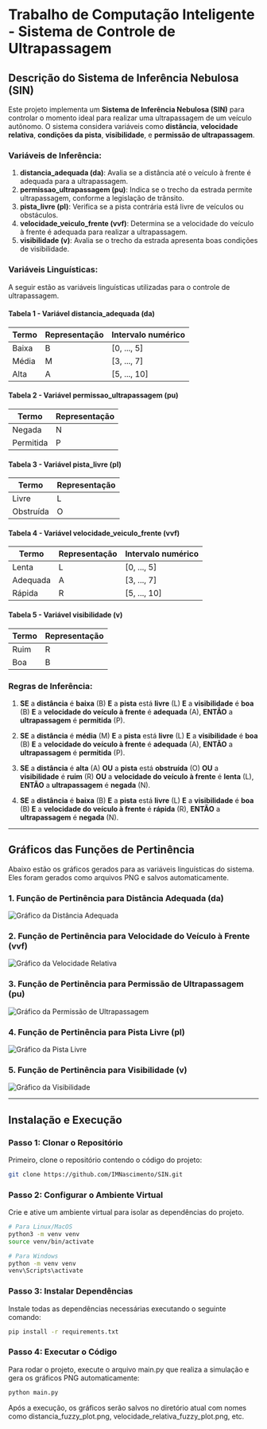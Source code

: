 # Trabalho de Computação Inteligente - Sistema de Controle de Ultrapassagem

## Descrição do Sistema de Inferência Nebulosa (SIN)

Este projeto implementa um **Sistema de Inferência Nebulosa (SIN)** para controlar o momento ideal para realizar uma ultrapassagem de um veículo autônomo. O sistema considera variáveis como **distância**, **velocidade relativa**, **condições da pista**, **visibilidade**, e **permissão de ultrapassagem**.

### Variáveis de Inferência:
1. **distancia_adequada (da)**: Avalia se a distância até o veículo à frente é adequada para a ultrapassagem.
2. **permissao_ultrapassagem (pu)**: Indica se o trecho da estrada permite ultrapassagem, conforme a legislação de trânsito.
3. **pista_livre (pl)**: Verifica se a pista contrária está livre de veículos ou obstáculos.
4. **velocidade_veiculo_frente (vvf)**: Determina se a velocidade do veículo à frente é adequada para realizar a ultrapassagem.
5. **visibilidade (v)**: Avalia se o trecho da estrada apresenta boas condições de visibilidade.

### Variáveis Linguísticas:
A seguir estão as variáveis linguísticas utilizadas para o controle de ultrapassagem.

#### Tabela 1 - Variável **distancia_adequada (da)**

| Termo  | Representação | Intervalo numérico |
|--------|---------------|--------------------|
| Baixa  | B             | [0, ..., 5]        |
| Média  | M             | [3, ..., 7]        |
| Alta   | A             | [5, ..., 10]       |

#### Tabela 2 - Variável **permissao_ultrapassagem (pu)**

| Termo      | Representação |
|------------|---------------|
| Negada     | N             |
| Permitida  | P             |

#### Tabela 3 - Variável **pista_livre (pl)**

| Termo      | Representação |
|------------|---------------|
| Livre      | L             |
| Obstruída  | O             |

#### Tabela 4 - Variável **velocidade_veiculo_frente (vvf)**

| Termo      | Representação | Intervalo numérico |
|------------|---------------|--------------------|
| Lenta      | L             | [0, ..., 5]        |
| Adequada   | A             | [3, ..., 7]        |
| Rápida     | R             | [5, ..., 10]       |

#### Tabela 5 - Variável **visibilidade (v)**

| Termo  | Representação |
|--------|---------------|
| Ruim   | R             |
| Boa    | B             |

### Regras de Inferência:

1. **SE** a **distância** é **baixa** (B) **E** a **pista** está **livre** (L) **E** a **visibilidade** é **boa** (B) **E** a **velocidade do veículo à frente** é **adequada** (A), **ENTÃO** a **ultrapassagem** é **permitida** (P).
   
2. **SE** a **distância** é **média** (M) **E** a **pista** está **livre** (L) **E** a **visibilidade** é **boa** (B) **E** a **velocidade do veículo à frente** é **adequada** (A), **ENTÃO** a **ultrapassagem** é **permitida** (P).
   
3. **SE** a **distância** é **alta** (A) **OU** a **pista** está **obstruída** (O) **OU** a **visibilidade** é **ruim** (R) **OU** a **velocidade do veículo à frente** é **lenta** (L), **ENTÃO** a **ultrapassagem** é **negada** (N).
   
4. **SE** a **distância** é **baixa** (B) **E** a **pista** está **livre** (L) **E** a **visibilidade** é **boa** (B) **E** a **velocidade do veículo à frente** é **rápida** (R), **ENTÃO** a **ultrapassagem** é **negada** (N).

---

## Gráficos das Funções de Pertinência

Abaixo estão os gráficos gerados para as variáveis linguísticas do sistema. Eles foram gerados como arquivos PNG e salvos automaticamente.

### 1. Função de Pertinência para **Distância Adequada (da)**

![Gráfico da Distância Adequada](graph/distancia_fuzzy_plot.png)

### 2. Função de Pertinência para **Velocidade do Veículo à Frente (vvf)**

![Gráfico da Velocidade Relativa](graph/velocidade_relativa_fuzzy_plot.png)

### 3. Função de Pertinência para **Permissão de Ultrapassagem (pu)**

![Gráfico da Permissão de Ultrapassagem](graph/permissao_fuzzy_plot.png)

### 4. Função de Pertinência para **Pista Livre (pl)**

![Gráfico da Pista Livre](graph/pista_fuzzy_plot.png)

### 5. Função de Pertinência para **Visibilidade (v)**

![Gráfico da Visibilidade](graph/visibilidade_fuzzy_plot.png)

---

## Instalação e Execução

### Passo 1: Clonar o Repositório
Primeiro, clone o repositório contendo o código do projeto:

```bash
git clone https://github.com/IMNascimento/SIN.git
```

### Passo 2: Configurar o Ambiente Virtual
Crie e ative um ambiente virtual para isolar as dependências do projeto.

```bash
# Para Linux/MacOS
python3 -m venv venv
source venv/bin/activate

# Para Windows
python -m venv venv
venv\Scripts\activate
```

### Passo 3: Instalar Dependências
Instale todas as dependências necessárias executando o seguinte comando:

```bash
pip install -r requirements.txt
```

### Passo 4: Executar o Código
Para rodar o projeto, execute o arquivo main.py que realiza a simulação e gera os gráficos PNG automaticamente:

```bash
python main.py
```

Após a execução, os gráficos serão salvos no diretório atual com nomes como distancia_fuzzy_plot.png, velocidade_relativa_fuzzy_plot.png, etc.
